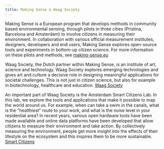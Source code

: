 ```yaml
---
title: Making Sense & Waag Society
---
```


Making Sense is a European program that develops methods in community based environmental sensing, through pilots in three cities (Pristina, Barcelona and Amsterdam) to involve citizens in measuring their environment. In collaboration with various official measurement institutes, designers, developers and end users, Making Sense explores open-source tools and experiments in bottom-up citizen science. For more information on these pilots and methods, see [making-sense.eu][1]

Waag Society, the Dutch partner within Making Sense, is an institute of art, science and technology. Waag Society explores emerging technologies and gives art and culture a decisive role in designing meaningful applications for societal challenges. This is not just in citizen science, but also for example in biotechnology, healthcare and education. [Waag Society][2]

An important part of Waag Society is the Amsterdam Smart Citizens Lab. In this lab, we explore the tools and applications that make it possible to map the world around us. For example, when can take a swim in the canals, what is the "healthiest" route to your work, and what is the noise level in your residential area? In recent years, various open hardware tools have been made available and online data platforms have been developed that allow citizens to measure their environment and take action. By collectively measuring the environment, people get more insight into the effects of their lifestyle on the ecosystem and this inspires them to be more sustainable. [Smart Citizens][3]

[1]: https://www.making-sense.eu/ "Making Sense"
[2]: https://waag.org/en "Waag Society"
[3]: http://waag.org/en/lab/smart-citizens-lab "Smart Citizens"
